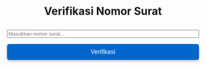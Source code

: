 <html lang="id">
<head>
  <meta charset="UTF-8" />
  <meta name="viewport" content="width=device-width, initial-scale=1.0" />
  <title>Verifikasi Surat | Senat Mahasiswa STITNU</title>
  <style>
    :root {
      color-scheme: light dark;
    }

    body {
      margin: 0;
      font-family: 'Segoe UI', sans-serif;
      background-color: #fff;
      color: #000;
      transition: background-color 0.3s, color 0.3s;
      padding: 2rem;
    }

    @media (prefers-color-scheme: dark) {
      body {
        background-color: #121212;
        color: #fff;
      }

      input, button {
        background-color: #1e1e1e;
        color: #fff;
        border: 1px solid #444;
      }

      table {
        background-color: #1e1e1e;
        color: #fff;
      }

      th, td {
        border-color: #333;
      }
    }

    h1 {
      text-align: center;
      margin-bottom: 2rem;
    }

    .container {
      max-width: 600px;
      margin: auto;
    }

    .form-group {
      display: flex;
      flex-direction: column;
      gap: 1rem;
      margin-bottom: 2rem;
    }

    input[type="text"] {
      padding: 0.75rem;
      font-size: 1rem;
      border: 1px solid #ccc;
      border-radius: 6px;
      transition: all 0.3s;
    }

    button {
      padding: 0.75rem;
      font-size: 1rem;
      border: none;
      border-radius: 6px;
      background-color: #0066cc;
      color: white;
      cursor: pointer;
      box-shadow: 0 4px 6px rgba(0,0,0,0.2);
      transition: background-color 0.3s;
    }

    button:hover {
      background-color: #004999;
    }

    table {
      width: 100%;
      border-collapse: collapse;
      box-shadow: 0 4px 12px rgba(0, 0, 0, 0.2);
      margin-top: 1rem;
      animation: fadeIn 0.5s ease-in-out;
    }

    th, td {
      padding: 0.75rem;
      border: 1px solid #ddd;
      text-align: left;
    }

    @keyframes fadeIn {
      from { opacity: 0; transform: translateY(10px); }
      to { opacity: 1; transform: translateY(0); }
    }

    @media (max-width: 600px) {
      body {
        padding: 1rem;
      }

      h1 {
        font-size: 1.5rem;
      }

      table, th, td {
        font-size: 0.9rem;
      }
    }
  </style>
</head>
<body>
  <div class="container">
    <h1>Verifikasi Nomor Surat</h1>
    <div class="form-group">
      <input type="text" id="nomorSurat" placeholder="Masukkan nomor surat..." />
      <button onclick="verifikasiSurat()">Verifikasi</button>
    </div>
    <div id="hasilVerifikasi"></div>
  </div>

  <script>
    const dataSurat = [
      {
        nomor: "001/SM-STITNU/2024",
        judul: "Undangan Rapat Kerja",
        instansi: "Senat Mahasiswa STITNU Al-Farabi",
        tanggal: "2024-01-15",
        status: "TERVERIFIKASI ✅"
      },
      {
        nomor: "002/SM-STITNU/2024",
        judul: "Pemberitahuan Pelantikan",
        instansi: "Senat Mahasiswa STITNU Al-Farabi",
        tanggal: "2024-02-20",
        status: "TERVERIFIKASI ✅"
      }
    ];

    function verifikasiSurat() {
      const input = document.getElementById("nomorSurat").value.trim();
      const hasilDiv = document.getElementById("hasilVerifikasi");

      const surat = dataSurat.find(s => s.nomor.toLowerCase() === input.toLowerCase());

      if (surat) {
        hasilDiv.innerHTML = `
          <table>
            <tr><th>Nomor Surat</th><td>${surat.nomor}</td></tr>
            <tr><th>Judul</th><td>${surat.judul}</td></tr>
            <tr><th>Instansi</th><td>${surat.instansi}</td></tr>
            <tr><th>Tanggal</th><td>${surat.tanggal}</td></tr>
            <tr><th>Status</th><td style="color:limegreen; font-weight: bold;">${surat.status}</td></tr>
          </table>
        `;
      } else {
        hasilDiv.innerHTML = `<p style="color:tomato; font-weight:bold;">❌ Nomor surat tidak ditemukan atau tidak valid.</p>`;
      }
    }
  </script>
</body>
</html>
